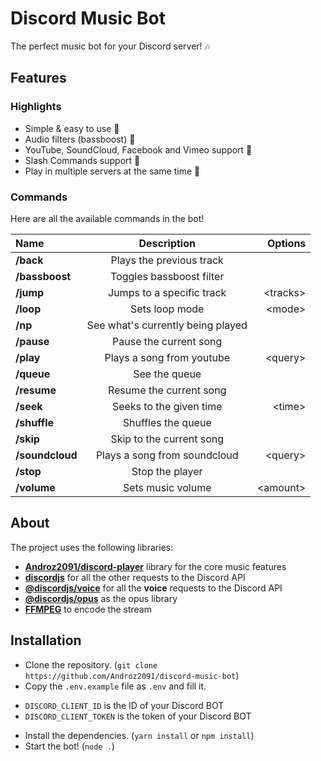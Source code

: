 # Discord Music Bot

The perfect music bot for your Discord server! 🎶

## Features

### Highlights

* Simple & easy to use 🤘
* Audio filters (bassboost) 🎸
* YouTube, SoundCloud, Facebook and Vimeo support 🌌
* Slash Commands support 🤖
* Play in multiple servers at the same time 🚗

### Commands

Here are all the available commands in the bot!

|      Name       |            Description            |  Options  |
|:----------------|:---------------------------------:|----------:|
|    **/back**    |     Plays the previous track      |           |
| **/bassboost**  |     Toggles bassboost filter      |           |
|    **/jump**    |     Jumps to a specific track     | \<tracks> |
|    **/loop**    |          Sets loop mode           |  \<mode>  |
|     **/np**     | See what's currently being played |           |
|   **/pause**    |      Pause the current song       |           |
|    **/play**    |     Plays a song from youtube     | \<query>  |
|   **/queue**    |           See the queue           |           |
|   **/resume**   |      Resume the current song      |           |
|    **/seek**    |      Seeks to the given time      |  \<time>  |
|  **/shuffle**   |        Shuffles the queue         |           |
|    **/skip**    |     Skip to the current song      |           |
| **/soundcloud** |   Plays a song from soundcloud    | \<query>  |
|    **/stop**    |          Stop the player          |           |
|   **/volume**   |         Sets music volume         | \<amount> |

## About

The project uses the following libraries:

* **[Androz2091/discord-player](https://github.com/Androz2091/discord-player)** library for the core music features
* **[discordjs](https://github.com/discordjs/discord.js)** for all the other requests to the Discord API
* **[@discordjs/voice](https://github.com/discordjs/voice)** for all the **voice** requests to the Discord API
* **[@discordjs/opus](https://github.com/discordjs/opus)** as the opus library
* **[FFMPEG](https://ffmpeg.org)** to encode the stream

## Installation

* Clone the repository. (`git clone https://github.com/Androz2091/discord-music-bot`)
* Copy the `.env.example` file as `.env` and fill it.
 - `DISCORD_CLIENT_ID` is the ID of your Discord BOT
 - `DISCORD_CLIENT_TOKEN` is the token of your Discord BOT
* Install the dependencies. (`yarn install` or `npm install`)
* Start the bot! (`node .`)
